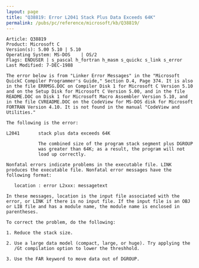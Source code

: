 ```yaml
---
layout: page
title: "Q38819: Error L2041 Stack Plus Data Exceeds 64K"
permalink: /pubs/pc/reference/microsoft/kb/Q38819/
---
```


	Article: Q38819
	Product: Microsoft C
	Version(s): 5.00 5.10 | 5.10
	Operating System: MS-DOS    | OS/2
	Flags: ENDUSER | s_pascal h_fortran h_masm s_quickc s_link s_error
	Last Modified: 7-DEC-1988
	
	The error below is from "Linker Error Messages" in the "Microsoft
	QuickC Compiler Programmer's Guide," Section D.4, Page 374. It is also
	in the file ERRMSG.DOC on Compiler Disk 1 for Microsoft C Version 5.10
	and on the Setup Disk for Microsoft C Version 5.00, and in the file
	README.DOC on Disk 1 for Microsoft Macro Assembler Version 5.10, and
	in the file CVREADME.DOC on the CodeView for MS-DOS disk for Microsoft
	FORTRAN Version 4.10. It is not found in the manual "CodeView and
	Utilities."
	
	The following is the error:
	
	L2041       stack plus data exceeds 64K
	
	            The combined size of the program stack segment plus DGROUP
	            was greater than 64K; as a result, the program will not
	            load up correctly.
	
	Nonfatal errors indicate problems in the executable file. LINK
	produces the executable file. Nonfatal error messages have the
	following format:
	
	   location : error L2xxx: messagetext
	
	In these messages, location is the input file associated with the
	error, or LINK if there is no input file. If the input file is an OBJ
	or LIB file and has a module name, the module name is enclosed in
	parentheses.
	
	To correct the problem, do the following:
	
	1. Reduce the stack size.
	
	2. Use a large data model (compact, large, or huge). Try applying the
	   /Gt compilation option to lower the threshhold.
	
	3. Use the FAR keyword to move data out of DGROUP.
